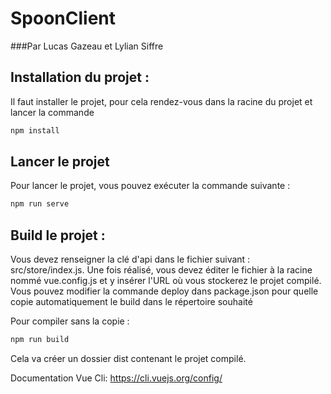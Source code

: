 # SpoonClient
###Par Lucas Gazeau et Lylian Siffre

## Installation du projet :

Il faut installer le projet, pour cela rendez-vous dans la racine du projet et lancer la commande 
```bash
npm install
```

## Lancer le projet 

Pour lancer le projet, vous pouvez exécuter la commande suivante : 
```bash
npm run serve
```

## Build le projet :

Vous devez renseigner la clé d'api dans le fichier suivant : src/store/index.js.
Une fois réalisé, vous devez éditer le fichier à la racine nommé vue.config.js et y insérer l'URL où vous stockerez le projet compilé.
Vous pouvez modifier la commande deploy dans package.json pour quelle copie automatiquement le build dans le répertoire souhaité

Pour compiler sans la copie : 
```bash
npm run build
```
Cela va créer un dossier dist contenant le projet compilé.

Documentation Vue Cli: https://cli.vuejs.org/config/
